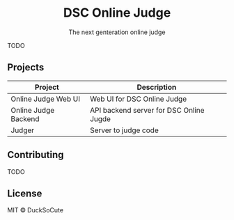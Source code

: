 <h1 align="center">DSC Online Judge</h1>
<p align="center">The next genteration online judge</p>

TODO

## Projects

| Project              | Description                             |
|----------------------|-----------------------------------------|
| Online Judge Web UI  | Web UI for DSC Online Judge             |
| Online Judge Backend | API backend server for DSC Online Jugde |
| Judger               | Server to judge code                    |

## Contributing
TODO

## License
MIT © DuckSoCute
